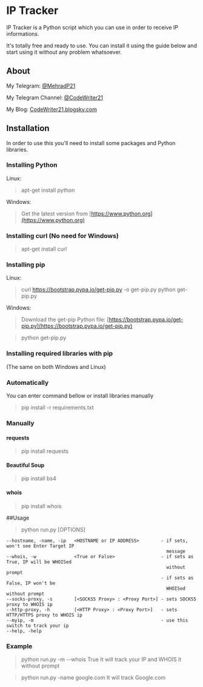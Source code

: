# IP Tracker

IP Tracker is a Python script which you can use in order to receive IP informations.

It's totally free and ready to use. You can install it using the guide below and start using it without any problem whatsoever.

## About

My Telegram: [@MehradP21](https://t.me/MehradP21)

My Telegram Channel: [@CodeWriter21](https://t.me/CodeWriter21)

My Blog: [CodeWriter21.blogsky.com](http://CodeWriter21.blogsky.com)

## Installation

In order to use this you'll need to install some packages and Python libraries.

### Installing Python

Linux:
> apt-get install python

Windows:
> Get the latest version from [https://www.python.org](https://www.python.org)

### Installing curl (No need for Windows)

> apt-get install curl

### Installing pip

Linux:
> curl https://bootstrap.pypa.io/get-pip.py -o get-pip.py
> python get-pip.py

Windows:
> Download the get-pip Python file: [https://bootstrap.pypa.io/get-pip.py](https://bootstrap.pypa.io/get-pip.py)

> python get-pip.py

### Installing required libraries with pip 
(The same on both Windows and Linux)

### Automatically
You can enter command bellow or install libraries manually

> pip install -r requirements.txt

### Manually

#### requests

> pip install requests

#### Beautiful Soup

> pip install bs4

#### whois

> pip install whois

##Usage

> python run.py [OPTIONS]

    --hostname, -name, -ip   <HOSTNAME or IP ADDRESS>        - if sets, won't see Enter Target IP
                                                               message
    --whois, -w              <True or False>                 - if sets as True, IP will be WHOISed
                                                               without prompt
                                                             - if sets as False, IP won't be
                                                               WHOISed without prompt
    --socks-proxy, -s        [<SOCKS5 Proxy> : <Proxy Port>] - sets SOCKS5 proxy to WHOIS ip
    --http-proxy, -h         [<HTTP Proxy> : <Proxy Port>]   - sets HTTP/HTTPS proxy to WHOIS ip
    --myip, -m                                               - use this switch to track your ip
    --help, -help

### Example

> python run.py -m --whois True
It will track your IP and WHOIS it without prompt

> python run.py -name google.com
It will track Google.com
